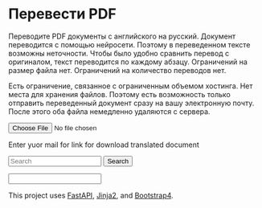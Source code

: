 # Перевести PDF

Переводите PDF документы с английского на русский.
Документ переводится с помощью нейросети. Поэтому в переведенном тексте возможны неточности. Чтобы было удобно сравнить перевод с оригиналом, текст переводится по каждому абзацу. Ограничений на размер файла нет. Ограничений на количество переводов нет.

Есть ограничение, связанное с ограниченным объемом хостинга. Нет места для хранения файлов. Поэтому есть возможность только отправить переведенный документ сразу на вашу электронную почту. После этого оба файла немедленно удаляются с сервера.



<html>
<head>
    <!-- <title>Some Upload Form</title>
    <script src="https://unpkg.com/dropzone@5/dist/min/dropzone.min.js"></script>
    <link rel="stylesheet" href="https://unpkg.com/dropzone@5/dist/min/dropzone.min.css" type="text/css" /> -->

</head>
<body>
    <title>Some Upload Form</title>
    <script src="https://unpkg.com/dropzone@5/dist/min/dropzone.min.js"></script>
    <link rel="stylesheet" href="https://unpkg.com/dropzone@5/dist/min/dropzone.min.css" type="text/css" />
    <!-- <link rel="stylesheet" href="//code.jquery.com/ui/1.12.1/themes/base/jquery-ui.css"> -->
    <!-- <script src="https://code.jquery.com/jquery-3.6.0.min.js" integrity="sha256-/xUj+3OJU5yExlq6GSYGSHk7tPXikynS7ogEvDej/m4=" crossorigin="anonymous"></script> -->
    <!-- JavaScript Bundle with Popper -->
	<script src="https://cdn.jsdelivr.net/npm/bootstrap@5.1.0/dist/js/bootstrap.bundle.min.js"></script>
	<!-- JQuery -->
	<script src="https://code.jquery.com/jquery-3.6.0.min.js"></script>
	<script src="https://code.jquery.com/ui/1.12.1/jquery-ui.js"></script>
    <!-- <script type='text/javascript' src="../static/js/autocomplete.js"></script>> -->
    <!-- <markdown <script src="{{ url_for('static', path='js/autocomplete.js') }}"></script>></<markdown> -->
    <!-- <input type="email" name="mail_name2" value="" /> -->
    </form>
<input type="file" accept="application/pdf">
    <script>
        Dropzone.options.myGreatDropzone = { // camelized version of the `id`
            paramName: "upload", // The name that will be used to transfer the file
            parallelUploads: 10, // Number of parallel upload
            maxFiles: 10,
            maxFilesize: 450, // MB
        };
    </script>
    <p id="Email">Enter yuor mail for link for download translated document</p>
    </input>
        <form class="d-flex" action="/search/">
            <input class="form-control me-2" id="autocomplete" name="query" type="search" placeholder="Search" aria-label="Search">
            <button class="btn btn-outline-success" type="submit">Search</button>
        </form>
    <form action="/uploadfiles" class="dropzone" id="my-great-dropzone">
    <input  name="mail_name{{ loop.index }}" type="text" value='' />

</body>
</html>

This project uses [FastAPI](https://fastapi.tiangolo.com/), [Jinja2](https://jinja.palletsprojects.com/en/2.11.x/), and [Bootstrap4](https://getbootstrap.com/docs/4.1/getting-started/introduction/).
